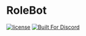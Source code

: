 # RoleBot

[![license](https://img.shields.io/github/license/mashape/apistatus.svg)]()
[![Built For Discord](https://img.shields.io/badge/built%20for-Discord-7289DA.svg)](http://discordapp.com)
